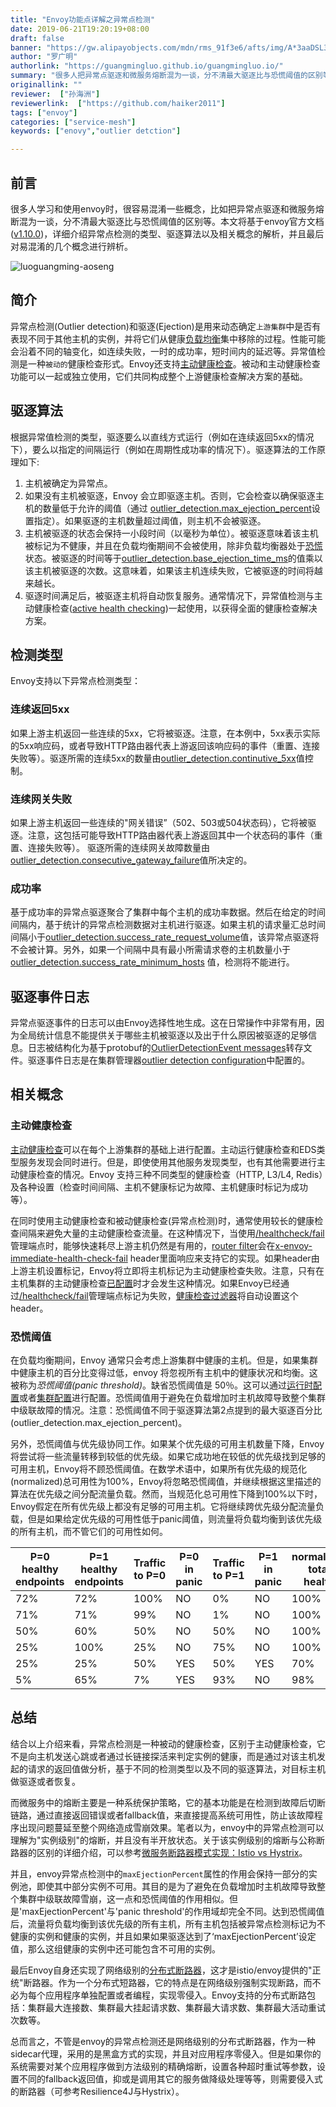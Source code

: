 ```yaml
---
title: "Envoy功能点详解之异常点检测"
date: 2019-06-21T19:20:19+08:00
draft: false
banner: "https://gw.alipayobjects.com/mdn/rms_91f3e6/afts/img/A*3aaDSL3vRaQAAAAAAAAAAABkARQnAQ"
author: "罗广明"
authorlink: "https://guangmingluo.github.io/guangmingluo.io/"
summary: "很多人把异常点驱逐和微服务熔断混为一谈，分不清最大驱逐比与恐慌阈值的区别等。本文将基于envoy官方文档(v1.10.0)，详细介绍异常点检测的类型、驱逐算法以及相关概念的解析。"
originallink: ""
reviewer:  ["孙海洲"]
reviewerlink:  ["https://github.com/haiker2011"]
tags: ["envoy"]
categories: ["service-mesh"]
keywords: ["enovy","outlier detction"]

---
```


## 前言

很多人学习和使用envoy时，很容易混淆一些概念，比如把异常点驱逐和微服务熔断混为一谈，分不清最大驱逐比与恐慌阈值的区别等。本文将基于envoy官方文档([v1.10.0](https://www.envoyproxy.io/docs/envoy/v1.10.0/))，详细介绍异常点检测的类型、驱逐算法以及相关概念的解析，并且最后对易混淆的几个概念进行辨析。

![luoguangming-aoseng](luoguangming-aoseng.jpeg)

## 简介

异常点检测(Outlier detection)和驱逐(Ejection)是用来动态确定`上游集群`中是否有表现不同于其他主机的实例，并将它们从健康[负载均衡](https://www.envoyproxy.io/docs/envoy/v1.10.0/intro/arch_overview/load_balancing/overview#arch-overview-load-balancing)集中移除的过程。性能可能会沿着不同的轴变化，如连续失败，一时的成功率，短时间内的延迟等。异常值检测是一种`被动的`健康检查形式。Envoy还支持[主动健康检查](https://www.envoyproxy.io/docs/envoy/v1.10.0/intro/arch_overview/health_checking#arch-overview-health-checking)。被动和主动健康检查功能可以一起或独立使用，它们共同构成整个上游健康检查解决方案的基础。

## 驱逐算法

根据异常值检测的类型，驱逐要么以直线方式运行（例如在连续返回5xx的情况下），要么以指定的间隔运行（例如在周期性成功率的情况下）。驱逐算法的工作原理如下:

1. 主机被确定为异常点。
2. 如果没有主机被驱逐，Envoy 会立即驱逐主机。否则，它会检查以确保驱逐主机的数量低于允许的阈值（通过 [outlier_detection.max_ejection_percent](https://www.envoyproxy.io/docs/envoy/v1.10.0/api-v2/api/v2/cluster/outlier_detection.proto#envoy-api-field-cluster-outlierdetection-max-ejection-percent)设置指定）。如果驱逐的主机数量超过阈值，则主机不会被驱逐。
3. 主机被驱逐的状态会保持一小段时间（以毫秒为单位）。被驱逐意味着该主机被标记为不健康，并且在负载均衡期间不会被使用，除非负载均衡器处于[恐慌](https://www.envoyproxy.io/docs/envoy/v1.10.0/intro/arch_overview/load_balancing/panic_threshold#arch-overview-load-balancing-panic-threshold)状态。被驱逐的时间等于[outlier_detection.base_ejection_time_ms](https://www.envoyproxy.io/docs/envoy/v1.10.0/api-v2/api/v2/cluster/outlier_detection.proto#envoy-api-field-cluster-outlierdetection-base-ejection-time)的值乘以该主机被驱逐的次数。这意味着，如果该主机连续失败，它被驱逐的时间将越来越长。
4. 驱逐时间满足后，被驱逐主机将自动恢复服务。通常情况下，异常值检测与主动健康检查([active health checking](https://www.envoyproxy.io/docs/envoy/v1.10.0/intro/arch_overview/health_checking#arch-overview-health-checking))一起使用，以获得全面的健康检查解决方案。

## 检测类型

Envoy支持以下异常点检测类型：

### 连续返回5xx

如果上游主机返回一些连续的5xx，它将被驱逐。注意，在本例中，5xx表示实际的5xx响应码，或者导致HTTP路由器代表上游返回该响应码的事件（重置、连接失败等）。驱逐所需的连续5xx的数量由[outlier_detection.continutive_5xx](https://www.envoyproxy.io/docs/envoy/v1.10.0/api-v2/api/v2/cluster/outlier_detection.proto#envoy-api-field-cluster-outlierdetection-consecutive-5xx)值控制。

### 连续网关失败

如果上游主机返回一些连续的"网关错误”（502、503或504状态码），它将被驱逐。注意，这包括可能导致HTTP路由器代表上游返回其中一个状态码的事件（重置、连接失败等）。 驱逐所需的连续网关故障数量由[outlier_detection.consecutive_gateway_failure](https://www.envoyproxy.io/docs/envoy/v1.10.0/api-v2/api/v2/cluster/outlier_detection.proto#envoy-api-field-cluster-outlierdetection-consecutive-gateway-failure)值所决定的。

### 成功率

基于成功率的异常点驱逐聚合了集群中每个主机的成功率数据。然后在给定的时间间隔内，基于统计的异常点检测数据对主机进行驱逐。如果主机的请求量汇总时间间隔小于[outlier_detection.success_rate_request_volume](https://www.envoyproxy.io/docs/envoy/v1.10.0/api-v2/api/v2/cluster/outlier_detection.proto#envoy-api-field-cluster-outlierdetection-success-rate-request-volume)值，该异常点驱逐将不会被计算。另外，如果一个间隔中具有最小所需请求卷的主机数量小于[outlier_detection.success_rate_minimum_hosts](https://www.envoyproxy.io/docs/envoy/v1.10.0/api-v2/api/v2/cluster/outlier_detection.proto#envoy-api-field-cluster-outlierdetection-success-rate-minimum-hosts) 值，检测将不能进行。

## 驱逐事件日志

异常点驱逐事件的日志可以由Envoy选择性地生成。这在日常操作中非常有用，因为全局统计信息不能提供关于哪些主机被驱逐以及出于什么原因被驱逐的足够信息。日志被结构化为基于protobuf的[OutlierDetectionEvent messages](https://www.envoyproxy.io/docs/envoy/v1.10.0/api-v2/data/cluster/v2alpha/outlier_detection_event.proto#envoy-api-msg-data-cluster-v2alpha-outlierdetectionevent)转存文件。驱逐事件日志是在集群管理器[outlier detection configuration](https://www.envoyproxy.io/docs/envoy/v1.10.0/api-v2/config/bootstrap/v2/bootstrap.proto#envoy-api-field-config-bootstrap-v2-clustermanager-outlier-detection)中配置的。

## 相关概念

### 主动健康检查

[主动健康检查](https://www.envoyproxy.io/docs/envoy/v1.10.0/intro/arch_overview/health_checking)可以在每个上游集群的基础上进行配置。主动运行健康检查和EDS类型服务发现会同时进行。但是，即使使用其他服务发现类型，也有其他需要进行主动健康检查的情况。Envoy 支持三种不同类型的健康检查（HTTP,  L3/L4, Redis）及各种设置（检查时间间隔、主机不健康标记为故障、主机健康时标记为成功等）。

在同时使用主动健康检查和被动健康检查(异常点检测)时，通常使用较长的健康检查间隔来避免大量的主动健康检查流量。在这种情况下，当使用[/healthcheck/fail](https://www.envoyproxy.io/docs/envoy/v1.10.0/operations/admin#operations-admin-interface-healthcheck-fail)管理端点时，能够快速耗尽上游主机仍然是有用的，[router filter](https://www.envoyproxy.io/docs/envoy/v1.10.0/configuration/http_filters/router_filter#config-http-filters-router)会在[x-envoy-immediate-health-check-fail](https://www.envoyproxy.io/docs/envoy/v1.10.0/configuration/http_filters/router_filter#config-http-filters-router-x-envoy-immediate-health-check-fail) header里面响应来支持它的实现。如果header由上游主机设置标记，Envoy将立即将主机标记为主动健康检查失败。注意，只有在主机集群的主动健康检查[已配置](https://www.envoyproxy.io/docs/envoy/v1.10.0/configuration/cluster_manager/cluster_hc#config-cluster-manager-cluster-hc)时才会发生这种情况。如果Envoy已经通过[/healthcheck/fail](https://www.envoyproxy.io/docs/envoy/v1.10.0/operations/admin#operations-admin-interface-healthcheck-fail)管理端点标记为失败，[健康检查过滤器](https://www.envoyproxy.io/docs/envoy/v1.10.0/configuration/http_filters/health_check_filter#config-http-filters-health-check)将自动设置这个header。

### 恐慌阈值

在负载均衡期间，Envoy 通常只会考虑上游集群中健康的主机。但是，如果集群中健康主机的百分比变得过低，envoy 将忽视所有主机中的健康状况和均衡。这被称为*恐慌阈值(panic threshold)*。缺省恐慌阈值是 50％。这可以通过[运行时配置](https://www.envoyproxy.io/docs/envoy/v1.10.0/configuration/cluster_manager/cluster_runtime#config-cluster-manager-cluster-runtime)或者[集群配置](https://www.envoyproxy.io/docs/envoy/latest/api-v2/api/v2/cds.proto#envoy-api-field-cluster-commonlbconfig-healthy-panic-threshold)进行配置。恐慌阈值用于避免在负载增加时主机故障导致整个集群中级联故障的情况。注意：恐慌阈值不同于驱逐算法第2点提到的最大驱逐百分比(outlier_detection.max_ejection_percent)。

另外，恐慌阈值与优先级协同工作。如果某个优先级的可用主机数量下降，Envoy将尝试将一些流量转移到较低的优先级。如果它成功地在较低的优先级找到足够的可用主机，Envoy将不顾恐慌阈值。在数学术语中，如果所有优先级的规范化(normalized)总可用性为100%，Envoy将忽略恐慌阈值，并继续根据这里描述的算法在优先级之间分配流量负载。然而，当规范化总可用性下降到100%以下时，Envoy假定在所有优先级上都没有足够的可用主机。它将继续跨优先级分配流量负载，但是如果给定优先级的可用性低于panic阈值，则流量将负载均衡到该优先级的所有主机，而不管它们的可用性如何。

| P=0 healthy endpoints | P=1 healthy endpoints | Traffic to P=0 | P=0 in panic | Traffic to P=1 | P=1 in panic | normalized total health |
| --------------------- | --------------------- | -------------- | ------------ | -------------- | ------------ | ----------------------- |
| 72%                   | 72%                   | 100%           | NO           | 0%             | NO           | 100%                    |
| 71%                   | 71%                   | 99%            | NO           | 1%             | NO           | 100%                    |
| 50%                   | 60%                   | 50%            | NO           | 50%            | NO           | 100%                    |
| 25%                   | 100%                  | 25%            | NO           | 75%            | NO           | 100%                    |
| 25%                   | 25%                   | 50%            | YES          | 50%            | YES          | 70%                     |
| 5%                    | 65%                   | 7%             | YES          | 93%            | NO           | 98%                     |

## 总结

结合以上介绍来看，异常点检测是一种被动的健康检查，区别于主动健康检查，它不是向主机发送心跳或者通过长链接探活来判定实例的健康，而是通过对该主机发起的请求的返回值做分析，基于不同的检测类型以及不同的驱逐算法，对目标主机做驱逐或者恢复。

而微服务中的熔断主要是一种系统保护策略，它的基本功能是在检测到故障后切断链路，通过直接返回错误或者fallback值，来直接提高系统可用性，防止该故障程序出现问题蔓延至整个网络造成雪崩效果。笔者以为，envoy中的异常点检测可以理解为"实例级别"的熔断，并且没有半开放状态。关于该实例级别的熔断与公称断路器的区别的详细介绍，可以参考[微服务断路器模式实现：Istio vs Hystrix](http://www.servicemesher.com/blog/istio-vs-hystrix-circuit-breaker/)。

并且，envoy异常点检测中的`maxEjectionPercent`属性的作用会保持一部分的实例池，即使其中部分实例不可用。其目的是为了避免在负载增加时主机故障导致整个集群中级联故障雪崩，这一点和恐慌阈值的作用相似。但是'maxEjectionPercent'与'panic threshold'的作用域却完全不同。达到恐慌阈值后，流量将负载均衡到该优先级的所有主机，所有主机包括被异常点检测标记为不健康的实例和健康的实例，并且如果如果驱逐达到了‘maxEjectionPercent’设定值，那么这组健康的实例中还可能包含不可用的实例。

最后Envoy自身还实现了网络级别的[分布式断路器](https://www.envoyproxy.io/docs/envoy/v1.10.0/intro/arch_overview/circuit_breaking)，这才是istio/envoy提供的"正统"断路器。作为一个分布式短路器，它的特点是在网络级别强制实现断路，而不必为每个应用程序单独配置或者编程，实现零侵入。Envoy支持的分布式断路包括：集群最大连接数、集群最大挂起请求数、集群最大请求数、集群最大活动重试次数等。

总而言之，不管是envoy的异常点检测还是网络级别的分布式断路器，作为一种sidecar代理，采用的是黑盒方式的实现，并且对应用程序零侵入。但是如果你的系统需要对某个应用程序做到方法级别的精确熔断，设置各种超时重试等参数，设置不同的fallback返回值，抑或是调用其它的服务做降级处理等等，则需要侵入式的断路器（可参考Resilience4J与Hystrix）。

